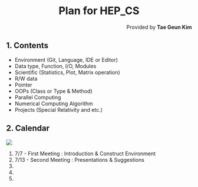<h1 style="text-align:center">Plan for HEP_CS</h1>
<p style="text-align:right">Provided by <b>Tae Geun Kim</b></p>

## 1. Contents
* Environment (Git, Language, IDE or Editor)
* Data type, Function, I/O, Modules
* Scientific (Statistics, Plot, Matrix operation)
* R/W data
* Pointer
* OOPs (Class or Type & Method)
* Parallel Computing
* Numerical Computing Algorithm
* Projects (Special Relativity and etc.)

## 2. Calendar

<img src="https://www.dailyprintable.com/wp-content/uploads/2017/05/July-2017-Calendar-Printable.jpg" align="center">

1. 7/7 - First Meeting : Introduction & Construct Environment
2. 7/13 - Second Meeting : Presentations & Suggestions
3. 
4.
5.